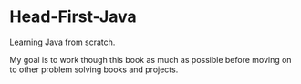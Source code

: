 # Head-First-Java
Learning Java from scratch.

My goal is to work though this book as much as possible before moving on to other problem solving books and projects.
